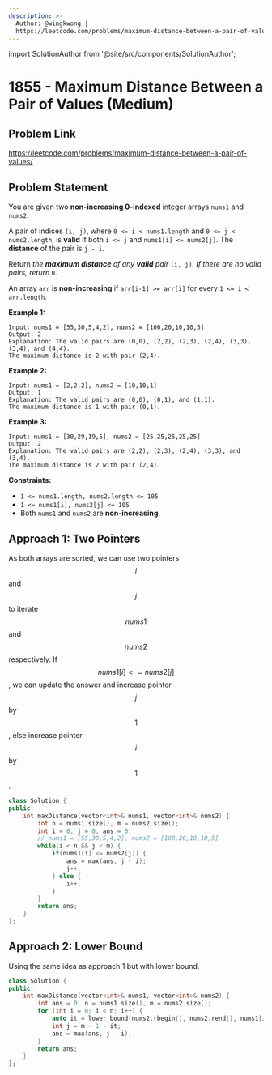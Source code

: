 ```yaml
---
description: >-
  Author: @wingkwong |
  https://leetcode.com/problems/maximum-distance-between-a-pair-of-values/
---
```


import SolutionAuthor from '@site/src/components/SolutionAuthor';

# 1855 - Maximum Distance Between a Pair of Values (Medium)

## Problem Link

https://leetcode.com/problems/maximum-distance-between-a-pair-of-values/

## Problem Statement

You are given two **non-increasing 0-indexed** integer arrays `nums1`​​​​​​ and `nums2`​​​​​​.

A pair of indices `(i, j)`, where `0 <= i < nums1.length` and `0 <= j < nums2.length`, is **valid** if both `i <= j` and `nums1[i] <= nums2[j]`. The **distance** of the pair is `j - i`​​​​.

Return _the **maximum distance** of any **valid** pair_ `(i, j)`_. If there are no valid pairs, return_ `0`.

An array `arr` is **non-increasing** if `arr[i-1] >= arr[i]` for every `1 <= i < arr.length`.

**Example 1:**

```
Input: nums1 = [55,30,5,4,2], nums2 = [100,20,10,10,5]
Output: 2
Explanation: The valid pairs are (0,0), (2,2), (2,3), (2,4), (3,3), (3,4), and (4,4).
The maximum distance is 2 with pair (2,4).
```

**Example 2:**

```
Input: nums1 = [2,2,2], nums2 = [10,10,1]
Output: 1
Explanation: The valid pairs are (0,0), (0,1), and (1,1).
The maximum distance is 1 with pair (0,1).
```

**Example 3:**

```
Input: nums1 = [30,29,19,5], nums2 = [25,25,25,25,25]
Output: 2
Explanation: The valid pairs are (2,2), (2,3), (2,4), (3,3), and (3,4).
The maximum distance is 2 with pair (2,4).
```

**Constraints:**

* `1 <= nums1.length, nums2.length <= 105`
* `1 <= nums1[i], nums2[j] <= 105`
* Both `nums1` and `nums2` are **non-increasing**.

## Approach 1: Two Pointers

As both arrays are sorted, we can use two pointers $$i$$ and $$j$$ to iterate $$nums1$$ and $$nums2$$ respectively. If $$nums1[i] <= nums2[j]$$, we can update the answer and increase pointer $$j$$ by $$1$$, else increase pointer $$i$$ by $$1$$.

<SolutionAuthor name="@wingkwong"/>

```cpp
class Solution {
public:
    int maxDistance(vector<int>& nums1, vector<int>& nums2) {
        int n = nums1.size(), m = nums2.size();
        int i = 0, j = 0, ans = 0;
        // nums1 = [55,30,5,4,2], nums2 = [100,20,10,10,5]
        while(i < n && j < m) {
            if(nums1[i] <= nums2[j]) {
                ans = max(ans, j - i); 
                j++;
            } else {
                i++;
            }
        }
        return ans;
    }
};
```

## Approach 2: Lower Bound

Using the same idea as approach 1 but with lower bound.

<SolutionAuthor name="@wingkwong"/>

```cpp
class Solution {
public:
    int maxDistance(vector<int>& nums1, vector<int>& nums2) {
        int ans = 0, n = nums1.size(), m = nums2.size();
        for (int i = 0; i < n; i++) {
            auto it = lower_bound(nums2.rbegin(), nums2.rend(), nums1[i]) - nums2.rbegin();
            int j = m - 1 - it;
            ans = max(ans, j - i);
        }
        return ans;
    }
};
```

